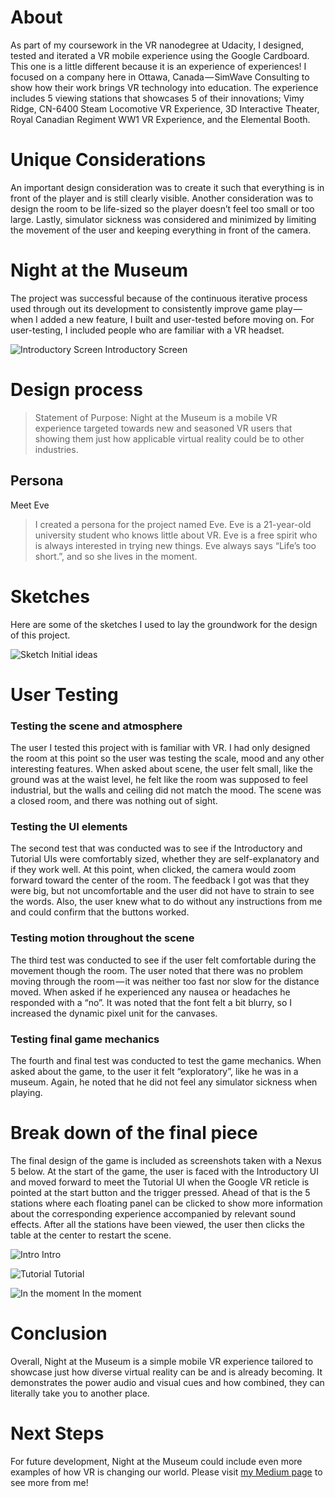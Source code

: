 # About
As part of my coursework in the VR nanodegree at Udacity, I designed, tested and iterated a VR mobile experience using the Google Cardboard. This one is a little different because it is an experience of experiences! I focused on a company here in Ottawa, Canada — SimWave Consulting to show how their work brings VR technology into education. The experience includes 5 viewing stations that showcases 5 of their innovations; Vimy Ridge, CN-6400 Steam Locomotive VR Experience, 3D Interactive Theater, Royal Canadian Regiment WW1 VR Experience, and the Elemental Booth.

# Unique Considerations
An important design consideration was to create it such that everything is in front of the player and is still clearly visible. Another consideration was to design the room to be life-sized so the player doesn’t feel too small or too large. Lastly, simulator sickness was considered and minimized by limiting the movement of the user and keeping everything in front of the camera.

# Night at the Museum
The project was successful because of the continuous iterative process used through out its development to consistently improve game play — when I added a new feature, I built and user-tested before moving on. For user-testing, I included people who are familiar with a VR headset.

![Introductory Screen](https://cloud.githubusercontent.com/assets/18746993/22408789/1a96ed90-e64d-11e6-9496-bafd07a047fd.PNG)
Introductory Screen


# Design process
>Statement of Purpose: Night at the Museum is a mobile VR experience targeted towards new and seasoned VR users that showing 
>them just how applicable virtual reality could be to other industries.

## Persona

Meet Eve
>I created a persona for the project named Eve. Eve is a 21-year-old university student who knows little about VR. Eve is a 
>free spirit who is always interested in trying new things. Eve always says “Life’s too short.”, and so she lives in the 
>moment.

# Sketches
Here are some of the sketches I used to lay the groundwork for the design of this project.

![Sketch](https://cloud.githubusercontent.com/assets/18746993/22466642/3d47512a-e78f-11e6-98b0-9838c5784a9f.jpg)
Initial ideas

# User Testing
### Testing the scene and atmosphere

The user I tested this project with is familiar with VR. I had only designed the room at this point so the user was testing the scale, mood and any other interesting features. When asked about scene, the user felt small, like the ground was at the waist level, he felt like the room was supposed to feel industrial, but the walls and ceiling did not match the mood. The scene was a closed room, and there was nothing out of sight.

### Testing the UI elements

The second test that was conducted was to see if the Introductory and Tutorial UIs were comfortably sized, whether they are self-explanatory and if they work well. At this point, when clicked, the camera would zoom forward toward the center of the room. The feedback I got was that they were big, but not uncomfortable and the user did not have to strain to see the words. Also, the user knew what to do without any instructions from me and could confirm that the buttons worked.

### Testing motion throughout the scene

The third test was conducted to see if the user felt comfortable during the movement though the room. The user noted that there was no problem moving through the room — it was neither too fast nor slow for the distance moved. When asked if he experienced any nausea or headaches he responded with a “no”. It was noted that the font felt a bit blurry, so I increased the dynamic pixel unit for the canvases.

### Testing final game mechanics

The fourth and final test was conducted to test the game mechanics. When asked about the game, to the user it felt “exploratory”, like he was in a museum. Again, he noted that he did not feel any simulator sickness when playing.

# Break down of the final piece
The final design of the game is included as screenshots taken with a Nexus 5 below. At the start of the game, the user is faced with the Introductory UI and moved forward to meet the Tutorial UI when the Google VR reticle is pointed at the start button and the trigger pressed. Ahead of that is the 5 stations where each floating panel can be clicked to show more information about the corresponding experience accompanied by relevant sound effects. After all the stations have been viewed, the user then clicks the table at the center to restart the scene.

![Intro](https://cloud.githubusercontent.com/assets/18746993/22408789/1a96ed90-e64d-11e6-9496-bafd07a047fd.PNG)
Intro

![Tutorial](https://cloud.githubusercontent.com/assets/18746993/22600548/093ffa18-ea09-11e6-85c0-814937865d86.PNG)
Tutorial

![In the moment](https://cloud.githubusercontent.com/assets/18746993/22408786/eb84aa24-e64c-11e6-8c60-3125ded0b8ea.PNG)
In the moment

# Conclusion
Overall, Night at the Museum is a simple mobile VR experience tailored to showcase just how diverse virtual reality can be and is already becoming. It demonstrates the power audio and visual cues and how combined, they can literally take you to another place.

# Next Steps
For future development, Night at the Museum could include even more examples of how VR is changing our world. Please visit [my Medium page](https://medium.com/@df.eporwei/night-at-the-museum-98431ede80bd#.icprub4rl "Medium page") to see more from me!

